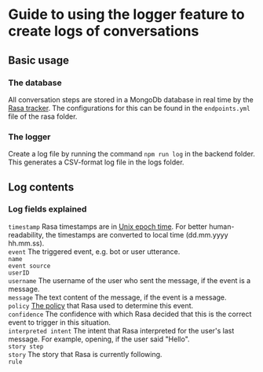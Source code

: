 # Guide to using the logger feature to create logs of conversations

## Basic usage

### The database

All conversation steps are stored in a MongoDb database in real time by the [Rasa tracker](https://rasa.com/docs/rasa/tracker-stores/). The configurations for this can be found in the ```endpoints.yml``` file of the rasa folder.

### The logger

Create a log file by running the command ```npm run log``` in the backend folder. This generates a CSV-format log file in the logs folder. 

## Log contents

### Log fields explained

```timestamp``` Rasa timestamps are in [Unix epoch time](https://www.epoch101.com/). For better human-readability, the timestamps are converted to local time (dd.mm.yyyy hh.mm.ss).<br>
```event``` The triggered event, e.g. bot or user utterance. <br>
```name``` <br>
```event source``` <br>
```userID``` <br>
```username``` The username of the user who sent the message, if the event is a message. <br>
```message``` The text content of the message, if the event is a message. <br>
```policy``` [The policy](https://rasa.com/docs/rasa/policies/) that Rasa used to determine this event. <br>
```confidence``` The confidence with which Rasa decided that this is the correct event to trigger in this situation. <br>
```interpreted intent``` The intent that Rasa interpreted for the user's last message. For example, opening, if the user said "Hello". <br>
```story step``` <br>
```story``` The story that Rasa is currently following. <br>
```rule``` <br>
